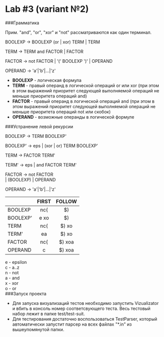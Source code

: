 Lab #3 (variant №2)
====

###Грамматика

Прим. "and", "or", "xor" и "not" рассматриваются как один терминал.

BOOLEXP -> BOOLEXP (or | xor) TERM | TERM

TERM   -> TERM and FACTOR | FACTOR

FACTOR -> not FACTOR | '(' BOOLEXP ')' | OPERAND

OPERAND -> 'a'|'b'|...|'z'

* **BOOLEXP** - логическая формула
* **TERM** - правый операнд в логической операций or или xor (при этом в этом выражений приоритет следующей 
выполняемой операций не меньше приоритета операций and)
* **FACTOR** - правый операнд в логической операций and (при этом в этом выражений приоритет следующей 
выполняемой операций не меньше приоритета операций not или скобок)
* **OPERAND** - возможные операнды в логической формуле

###Устранение левой рекурсии 

BOOLEXP -> TERM BOOLEXP'        

BOOLEXP' -> eps | (xor | or) TERM BOOLEXP'

TERM   -> FACTOR TERM'

TERM' ->  eps | and FACTOR TERM'  

FACTOR -> not FACTOR         
        | (BOOLEXP) 
        | OPERAND

OPERAND -> 'a'|'b'|...|'z'

|             | FIRST      |     FOLLOW    |
|:------------|:----------:|:-------------:|
| BOOLEXP     |  nc(       | $)            |
| BOOLEXP'    |     e xo   | $)            |
| TERM        |  nc(       | $)  xo        |
| TERM'       |     ea     | $)  xo        |
| FACTOR      |  nc(       | $)  xoa       |
| OPERAND     |   c        | $)  xoa       |

e - epsilon    
c - a..z    
n - not    
a - and    
x - xor    
o - or    
###Запуск проекта
* Для запуска визуализаций тестов необходимо запустить Vizualizator и вбить в консоль номер соответсвующего теста. Весь тестовый набор лежит в папке test/test-suit.
* Для тестирования достаточно воспользоваться TestParser, который автоматически запустит парсер на всех файлах "*.in" из вышеупомянутой папки. 